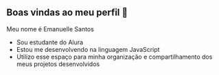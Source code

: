 ## Boas vindas ao meu perfil 🖤

Meu nome é Emanuelle Santos 

- Sou estudante do Alura
- Estou me desenvolvendo na linguagem JavaScript
- Utilizo esse espaço para minha organização e compartilhamento dos meus projetos desenvolvidos
